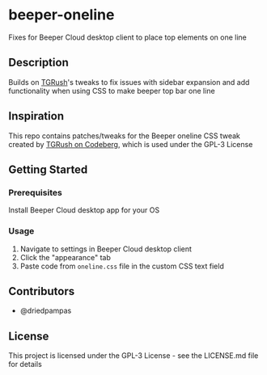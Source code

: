 # beeper-oneline

Fixes for Beeper Cloud desktop client to place top elements on one line

## Description

Builds on [TGRush](https://codeberg.org/TGRush)'s tweaks to fix issues with sidebar expansion and add functionality when using CSS to make beeper top bar one line

## Inspiration

This repo contains patches/tweaks for the Beeper oneline CSS tweak created by [TGRush on Codeberg](https://codeberg.org/TGRush/beeper-tweaks/src/branch/main/header-online.css), which is used under the GPL-3 License

## Getting Started

### Prerequisites 

Install Beeper Cloud desktop app for your OS

### Usage

1. Navigate to settings in Beeper Cloud desktop client
2. Click the "appearance" tab
3. Paste code from `oneline.css` file in the custom CSS text field

## Contributors

- @driedpampas

## License

This project is licensed under the GPL-3 License - see the LICENSE.md file for details